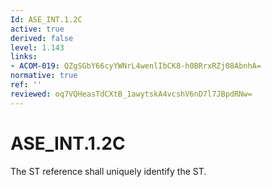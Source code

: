 ```yaml
---
Id: ASE_INT.1.2C
active: true
derived: false
level: 1.143
links:
- ACOM-019: QZgSGbY66cyYWNrL4wenlIbCK8-h0BRrxRZj08AbnhA=
normative: true
ref: ''
reviewed: oq7VQHeasTdCXtB_1awytskA4vcshV6nD7l7JBpdRNw=
---
```


# ASE_INT.1.2C

The ST reference shall uniquely identify the ST.